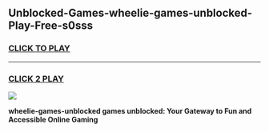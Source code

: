 
## Unblocked-Games-wheelie-games-unblocked-Play-Free-s0sss
<h3>
<a href="https://premium76.site?title=wheelie-games-unblocked&ref=10A">CLICK TO PLAY</a></h3>
<hr>

<h3>
<a href="https://premium76.site?title=wheelie-games-unblocked&ref=10A">CLICK 2 PLAY</a>
  
</h3>

<a href="https://premium76.site?title=wheelie-games-unblocked&ref=10A"><img src="https://clearcache.store/games.png"></a>


**wheelie-games-unblocked games unblocked: Your Gateway to Fun and Accessible Online Gaming**
